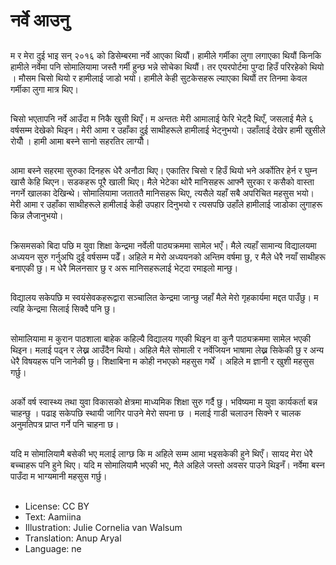 # नर्वे आउनु

##
म र मेरा दुई भाइ सन् २०१६ को डिसेम्बरमा नर्वे आएका थियौं। हामीले गर्मीका लुगा लगाएका थियौं किनकि हामीले नर्वेमा पनि सोमालियामा जस्तै गर्मी हुन्छ भन्ने सोचेका थियौं। तर एयरपोर्टमा पुग्दा हिउँ परिरहेको थियो । मौसम चिसो थियो र हामीलाई जाडो भयो। हामीले केही सुटकेसहरू ल्याएका थियौं तर तिनमा केवल गर्मीका लुगा मात्र थिए।

##
चिसो भएतापनि नर्वे आउँदा म निकै खुसी थिएँ। म अन्ततः मेरी आमालाई फेरि भेट्दै थिएँ, जसलाई मैले ६ वर्षसम्म देखेको थिइन। मेरी आमा र उहाँका दुई साथीहरूले हामीलाई भेट्नुभयो। उहाँलाई देखेर हामी खुसीले रोयौँ । हामी आमा बस्ने सानो सहरतिर लाग्यौँ।

##
आमा बस्ने सहरमा सुरुका दिनहरू धेरै अनौठा थिए। एकातिर चिसो र हिउँ थियो भने अर्कोतिर हेर्न र घुम्न खासै केहि थिएन। सडकहरू पूरै खाली थिए। मैले भेटेका थोरै मानिसहरू आफ्नै सुरका र कसैको वास्ता नगर्ने खालका देखिन्थे। सोमालियामा जताततै मानिसहरू थिए, त्यसैले यहाँ सबै अपरिचित महसुस भयो। मेरी आमा र उहाँका साथीहरूले हामीलाई केही उपहार दिनुभयो र त्यसपछि उहाँले हामीलाई जाडोका लुगाहरू किन्न लैजानुभयो।

##
क्रिसमसको बिदा पछि म युवा शिक्षा केन्द्रमा नर्वेली पाठ्यक्रममा सामेल भएँ। मैले त्यहाँ सामान्य विद्यालयमा अध्ययन सुरु गर्नुअघि दुई वर्षसम्म पढेँ। अहिले म मेरो अध्ययनको अन्तिम वर्षमा छु, र मैले धेरै नयाँ साथीहरू बनाएकी छु। म धेरै मिलनसार छु र अरू मानिसहरूलाई भेट्दा रमाइलो मान्छु।

##
विद्यालय सकेपछि म स्वयंसेवकहरूद्वारा सञ्चालित केन्द्रमा जान्छु जहाँ मैले मेरो गृहकार्यमा मद्दत पाउँछु। म त्यहि केन्द्रमा सिलाई सिक्दै पनि छु।

##
सोमालियामा म कुरान पाठशाला बाहेक कहिल्यै विद्यालय गएकी थिइन वा कुनै पाठ्यक्रममा सामेल भएकी थिइन। मलाई पढ्न र लेख्न आउँदैन थियो। अहिले मैले सोमाली र नर्वेजियन भाषामा लेख्न सिकेकी छु र अन्य धेरै विषयहरू पनि जानेकी छु। शिक्षाबिना म कोही नभएको महसुस गर्थें । अहिले म ज्ञानी र खुशी महसुस गर्छु।

##
अर्को वर्ष स्वास्थ्य तथा युवा विकासको क्षेत्रमा माध्यमिक शिक्षा सुरु गर्दै छु। भविष्यमा म युवा कार्यकर्ता बन्न चाहन्छु । पढाइ सकेपछि स्थायी जागिर पाउने मेरो सपना छ । मलाई गाडी चलाउन सिक्ने र चालक अनुमतिपत्र प्राप्त गर्ने पनि चाहना छ।

##
यदि म सोमालियामै बसेकी भए मलाई लाग्छ कि म अहिले सम्म आमा भइसकेकी हुने थिएँ। सायद मेरा धेरै बच्चाहरू पनि हुने थिए। यदि म सोमालियामै भएकी भए, मैले अहिले जस्तो अवसर पाउने थिइनँ। नर्वेमा बस्न पाउँदा म भाग्यमानी महसुस गर्छु।

##
* License: CC BY
* Text: Aamiina
* Illustration: Julie Cornelia van Walsum
* Translation: Anup Aryal
* Language: ne
